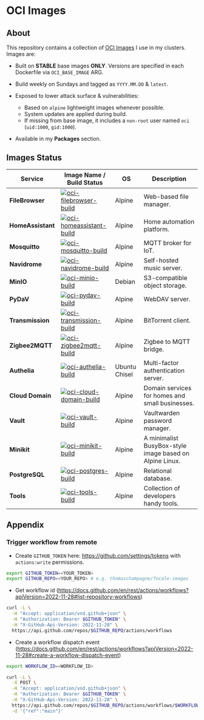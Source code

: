 # OCI Images

## About

This repository contains a collection of [OCI Images](https://github.com/opencontainers/image-spec) I use in my clusters. Images are:

- Built on **STABLE** base images **ONLY**. Versions are specified in each Dockerfile via `OCI_BASE_IMAGE` ARG.

- Build weekly on Sundays and tagged as `YYYY.MM.DD` & `latest`.

- Exposed to lower attack surface & vulnerabilities:
  - Based on `alpine` lightweight images whenever possible.
  - System updates are applied during build.
  - If missing from base image, it includes a `non-root` user named `oci` (`uid:1000`, `gid:1000`).

- Available in my **Packages** section.

## Images Status

| Service         | Image Name / Build Status                                                                                     | OS     | Description                                      |
|-----------------|---------------------------------------------------------------------------------------------------------------|--------|--------------------------------------------------|
| **FileBrowser** | [![oci-filebrowser-build](https://github.com/thomaschampagne/oci-images/actions/workflows/filebrowser.yaml/badge.svg?branch=main)](https://github.com/thomaschampagne/oci-images/actions/workflows/filebrowser.yaml) | Alpine | Web-based file manager.                         |
| **HomeAssistant** | [![oci-homeassistant-build](https://github.com/thomaschampagne/oci-images/actions/workflows/homeassistant.yaml/badge.svg?branch=main)](https://github.com/thomaschampagne/oci-images/actions/workflows/homeassistant.yaml) | Alpine | Home automation platform.                      |
| **Mosquitto**   | [![oci-mosquitto-build](https://github.com/thomaschampagne/oci-images/actions/workflows/mosquitto.yaml/badge.svg?branch=main)](https://github.com/thomaschampagne/oci-images/actions/workflows/mosquitto.yaml) | Alpine | MQTT broker for IoT.                            |
| **Navidrome**   | [![oci-navidrome-build](https://github.com/thomaschampagne/oci-images/actions/workflows/navidrome.yaml/badge.svg?branch=main)](https://github.com/thomaschampagne/oci-images/actions/workflows/navidrome.yaml) | Alpine | Self-hosted music server.                       |
| **MinIO**       | [![oci-minio-build](https://github.com/thomaschampagne/oci-images/actions/workflows/minio.yaml/badge.svg?branch=main)](https://github.com/thomaschampagne/oci-images/actions/workflows/minio.yaml) | Debian | S3-compatible object storage.                   |
| **PyDaV**       | [![oci-pydav-build](https://github.com/thomaschampagne/oci-images/actions/workflows/pydav.yaml/badge.svg?branch=main)](https://github.com/thomaschampagne/oci-images/actions/workflows/pydav.yaml) | Alpine | WebDAV server.                                  |
| **Transmission**| [![oci-transmission-build](https://github.com/thomaschampagne/oci-images/actions/workflows/transmission.yaml/badge.svg?branch=main)](https://github.com/thomaschampagne/oci-images/actions/workflows/transmission.yaml) | Alpine | BitTorrent client.                             |
| **Zigbee2MQTT** | [![oci-zigbee2mqtt-build](https://github.com/thomaschampagne/oci-images/actions/workflows/zigbee2mqtt.yaml/badge.svg?branch=main)](https://github.com/thomaschampagne/oci-images/actions/workflows/zigbee2mqtt.yaml) | Alpine | Zigbee to MQTT bridge.                         |
| **Authelia**    | [![oci-authelia-build](https://github.com/thomaschampagne/oci-images/actions/workflows/authelia.yaml/badge.svg?branch=main)](https://github.com/thomaschampagne/oci-images/actions/workflows/authelia.yaml) | Ubuntu Chisel | Multi-factor authentication server.             |
| **Cloud Domain**| [![oci-cloud-domain-build](https://github.com/thomaschampagne/oci-images/actions/workflows/cloud-domain.yaml/badge.svg?branch=main)](https://github.com/thomaschampagne/oci-images/actions/workflows/cloud-domain.yaml) | Alpine | Domain services for homes and small businesses. |
| **Vault**       | [![oci-vault-build](https://github.com/thomaschampagne/oci-images/actions/workflows/vault.yaml/badge.svg?branch=main)](https://github.com/thomaschampagne/oci-images/actions/workflows/vault.yaml) | Alpine | Vaultwarden password manager. |
| **Minikit**     | [![oci-minikit-build](https://github.com/thomaschampagne/oci-images/actions/workflows/minikit.yaml/badge.svg?branch=main)](https://github.com/thomaschampagne/oci-images/actions/workflows/minikit.yaml) | Alpine | A minimalist BusyBox-style image based on Alpine Linux. |
| **PostgreSQL**  | [![oci-postgres-build](https://github.com/thomaschampagne/oci-images/actions/workflows/postgres.yaml/badge.svg?branch=main)](https://github.com/thomaschampagne/oci-images/actions/workflows/postgres.yaml) | Alpine | Relational database.                           |
| **Tools**       | [![oci-tools-build](https://github.com/thomaschampagne/oci-images/actions/workflows/tools.yaml/badge.svg?branch=main)](https://github.com/thomaschampagne/oci-images/actions/workflows/tools.yaml) | Alpine | Collection of developers handy tools.                           |

## Appendix

### Trigger workflow from remote

- Create `GITHUB_TOKEN` here: <https://github.com/settings/tokens> with `actions:write` permissions.

```bash
export GITHUB_TOKEN=<YOUR_TOKEN>
export GITHUB_REPO=<YOUR_REPO> # e.g. thomaschampagne/focale-images
```

- Get workflow id (<https://docs.github.com/en/rest/actions/workflows?apiVersion=2022-11-28#list-repository-workflows>)

```bash
curl -L \
  -H "Accept: application/vnd.github+json" \
  -H "Authorization: Bearer $GITHUB_TOKEN" \
  -H "X-GitHub-Api-Version: 2022-11-28" \
  https://api.github.com/repos/$GITHUB_REPO/actions/workflows
```

- Create a workflow dispatch event (<https://docs.github.com/en/rest/actions/workflows?apiVersion=2022-11-28#create-a-workflow-dispatch-event>)

```bash
export WORKFLOW_ID=<WORKFLOW_ID>
```

```bash
curl -L \
  -X POST \
  -H "Accept: application/vnd.github+json" \
  -H "Authorization: Bearer $GITHUB_TOKEN" \
  -H "X-GitHub-Api-Version: 2022-11-28" \
  https://api.github.com/repos/$GITHUB_REPO/actions/workflows/$WORKFLOW_ID/dispatches \
  -d '{"ref":"main"}'
```
